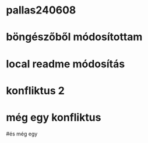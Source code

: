 # pallas240608
# böngészőből módosítottam
# local readme módosítás
# konfliktus 2
# még egy konfliktus
#és még egy
